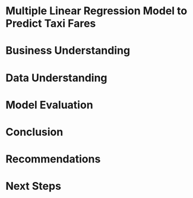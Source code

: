 # Multiple Linear Regression Model to Predict Taxi Fares
# Business Understanding

# Data Understanding

# Model Evaluation

# Conclusion

# Recommendations

# Next Steps
